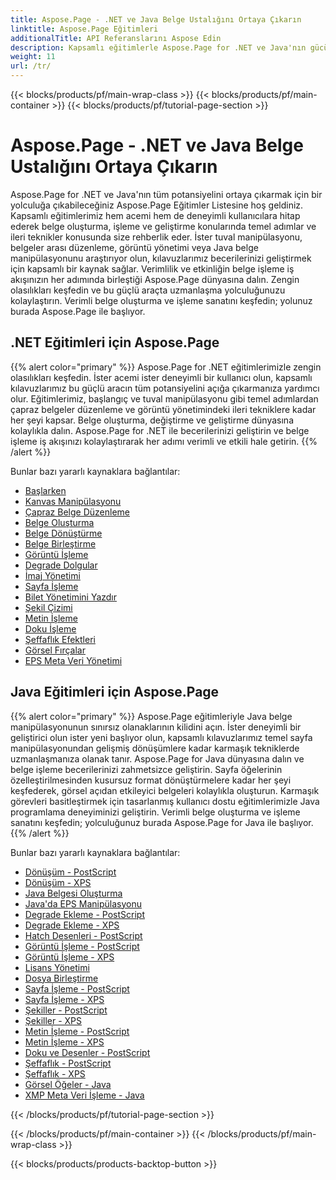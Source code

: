 ```yaml
---
title: Aspose.Page - .NET ve Java Belge Ustalığını Ortaya Çıkarın
linktitle: Aspose.Page Eğitimleri
additionalTitle: API Referanslarını Aspose Edin
description: Kapsamlı eğitimlerle Aspose.Page for .NET ve Java'nın gücünü ortaya çıkarın. Zahmetsizce belge oluşturma, değiştirme ve geliştirme konusunda uzmanlaşın.
weight: 11
url: /tr/
---
```


{{< blocks/products/pf/main-wrap-class >}}
{{< blocks/products/pf/main-container >}}
{{< blocks/products/pf/tutorial-page-section >}}

# Aspose.Page - .NET ve Java Belge Ustalığını Ortaya Çıkarın


Aspose.Page for .NET ve Java'nın tüm potansiyelini ortaya çıkarmak için bir yolculuğa çıkabileceğiniz Aspose.Page Eğitimler Listesine hoş geldiniz. Kapsamlı eğitimlerimiz hem acemi hem de deneyimli kullanıcılara hitap ederek belge oluşturma, işleme ve geliştirme konularında temel adımlar ve ileri teknikler konusunda size rehberlik eder. İster tuval manipülasyonu, belgeler arası düzenleme, görüntü yönetimi veya Java belge manipülasyonunu araştırıyor olun, kılavuzlarımız becerilerinizi geliştirmek için kapsamlı bir kaynak sağlar. Verimlilik ve etkinliğin belge işleme iş akışınızın her adımında birleştiği Aspose.Page dünyasına dalın. Zengin olasılıkları keşfedin ve bu güçlü araçta uzmanlaşma yolculuğunuzu kolaylaştırın. Verimli belge oluşturma ve işleme sanatını keşfedin; yolunuz burada Aspose.Page ile başlıyor.

## .NET Eğitimleri için Aspose.Page
{{% alert color="primary" %}}
Aspose.Page for .NET eğitimlerimizle zengin olasılıkları keşfedin. İster acemi ister deneyimli bir kullanıcı olun, kapsamlı kılavuzlarımız bu güçlü aracın tüm potansiyelini açığa çıkarmanıza yardımcı olur. Eğitimlerimiz, başlangıç ve tuval manipülasyonu gibi temel adımlardan çapraz belgeler düzenleme ve görüntü yönetimindeki ileri tekniklere kadar her şeyi kapsar. Belge oluşturma, değiştirme ve geliştirme dünyasına kolaylıkla dalın. Aspose.Page for .NET ile becerilerinizi geliştirin ve belge işleme iş akışınızı kolaylaştırarak her adımı verimli ve etkili hale getirin.
{{% /alert %}}

Bunlar bazı yararlı kaynaklara bağlantılar:
 
- [Başlarken](./net/getting-started/)
- [Kanvas Manipülasyonu](./net/canvas-manipulation/)
- [Çapraz Belge Düzenleme](./net/cross-document-editing/)
- [Belge Oluşturma](./net/document-creation/)
- [Belge Dönüştürme](./net/document-conversion/)
- [Belge Birleştirme](./net/document-merging/)
- [Görüntü İşleme](./net/image-manipulation/)
- [Degrade Dolgular](./net/gradient-fills/)
- [İmaj Yönetimi](./net/image-management/)
- [Sayfa İşleme](./net/page-manipulation/)
- [Bilet Yönetimini Yazdır](./net/print-ticket-management/)
- [Şekil Çizimi](./net/drawing-shapes/)
- [Metin İşleme](./net/text-manipulation/)
- [Doku İşleme](./net/texture-handling/)
- [Şeffaflık Efektleri](./net/transparency-effects/)
- [Görsel Fırçalar](./net/visual-brushes/)
- [EPS Meta Veri Yönetimi](./net/eps-metadata-management/)



## Java Eğitimleri için Aspose.Page
{{% alert color="primary" %}}
Aspose.Page eğitimleriyle Java belge manipülasyonunun sınırsız olanaklarının kilidini açın. İster deneyimli bir geliştirici olun ister yeni başlıyor olun, kapsamlı kılavuzlarımız temel sayfa manipülasyonundan gelişmiş dönüşümlere kadar karmaşık tekniklerde uzmanlaşmanıza olanak tanır. Aspose.Page for Java dünyasına dalın ve belge işleme becerilerinizi zahmetsizce geliştirin. Sayfa öğelerinin özelleştirilmesinden kusursuz format dönüştürmelere kadar her şeyi keşfederek, görsel açıdan etkileyici belgeleri kolaylıkla oluşturun. Karmaşık görevleri basitleştirmek için tasarlanmış kullanıcı dostu eğitimlerimizle Java programlama deneyiminizi geliştirin. Verimli belge oluşturma ve işleme sanatını keşfedin; yolculuğunuz burada Aspose.Page for Java ile başlıyor.
{{% /alert %}}

Bunlar bazı yararlı kaynaklara bağlantılar:

- [Dönüşüm - PostScript](./java/postscript-conversion/)
- [Dönüşüm - XPS](./java/xps-conversion/)
- [Java Belgesi Oluşturma](./java/document-creation/)
- [Java'da EPS Manipülasyonu](./java/manipulation-eps/)
- [Degrade Ekleme - PostScript](./java/postscript-gradient-addition/)
- [Degrade Ekleme - XPS](./java/xps-gradient-addition/)
- [Hatch Desenleri - PostScript](./java/postscript-hatch-patterns/)
- [Görüntü İşleme - PostScript](./java/postscript-image-manipulation/)
- [Görüntü İşleme - XPS](./java/xps-image-manipulation/)
- [Lisans Yönetimi](./java/license-management/)
- [Dosya Birleştirme](./java/file-merging/)
- [Sayfa İşleme - PostScript](./java/postscript-page-manipulation/)
- [Sayfa İşleme - XPS](./java/xps-page-manipulation/)
- [Şekiller - PostScript](./java/postscript-shapes/)
- [Şekiller - XPS](./java/xps-shapes/)
- [Metin İşleme - PostScript](./java/postscript-text-manipulation/)
- [Metin İşleme - XPS](./java/xps-text-manipulation/)
- [Doku ve Desenler - PostScript](./java/postscript-texture-patterns/)
- [Şeffaflık - PostScript](./java/postscript-transparency/)
- [Şeffaflık - XPS](./java/xps-transparency/)
- [Görsel Öğeler - Java](./java/visual-elements/)
- [XMP Meta Veri İşleme - Java](./java/xmp-metadata-manipulation/)


{{< /blocks/products/pf/tutorial-page-section >}}

{{< /blocks/products/pf/main-container >}}
{{< /blocks/products/pf/main-wrap-class >}}

{{< blocks/products/products-backtop-button >}}
